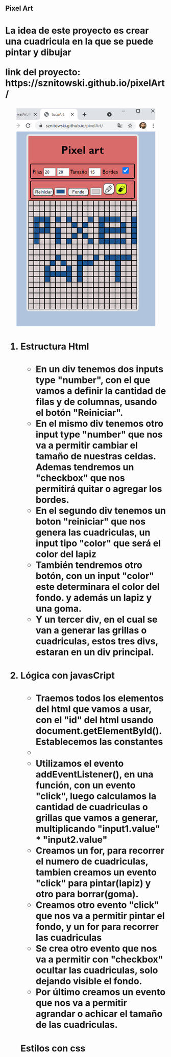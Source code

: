 <h2>Pixel Art<h1>
<p>La idea de este proyecto es crear una cuadricula en la que se puede pintar y dibujar</p>
<p>link del proyecto: https://sznitowski.github.io/pixelArt/</p>
<p align="center">
  <img src="captura.png">
<ol>
<li><h4>Estructura Html</h4></li>
<ul>
<li>En un div tenemos dos inputs type "number", con el que vamos a definir la cantidad de filas y de columnas, usando el botón "Reiniciar".</li>
<li>En el mismo div tenemos otro input type "number" que nos va a permitir cambiar el tamaño de nuestras celdas. Ademas tendremos un "checkbox" que nos permitirá quitar o agregar los bordes.</li>
<li>En el segundo div tenemos un boton "reiniciar" que nos genera las cuadriculas, un input tipo "color" que será el color del lapiz</li>
<li>También tendremos otro botón, con un input "color" este determinara el color del fondo. y además un lapiz y una goma.</li>
<li>Y un tercer div, en el cual se van a generar las grillas o cuadriculas, estos tres divs, estaran en un div principal.</li>
</ul>

<li><h4>Lógica con javasCript</h4></li>
<ul><li>Traemos todos los elementos del html que vamos a usar, con el "id" del html usando document.getElementById(). Establecemos las constantes<li>
<li>Utilizamos el evento addEventListener(), en una función, con un evento "click", luego calculamos la cantidad de cuadriculas o grillas que vamos a generar, multiplicando "input1.value" * "input2.value"</li>
<li>Creamos un for, para recorrer el numero de cuadriculas, tambien creamos un evento "click" para pintar(lapiz) y otro para borrar(goma).</li>
<li>Creamos otro evento "click" que nos va a permitir pintar el fondo, y un for para recorrer las cuadriculas</li>
<li>Se crea otro evento que nos va a permitir con "checkbox" ocultar las cuadriculas, solo dejando visible el fondo.</li>
<li>Por último creamos un evento que nos va a permitir agrandar o achicar el tamaño de las cuadriculas.</li>
</ul>
<h4>Estilos con css<h4>
</ol>

